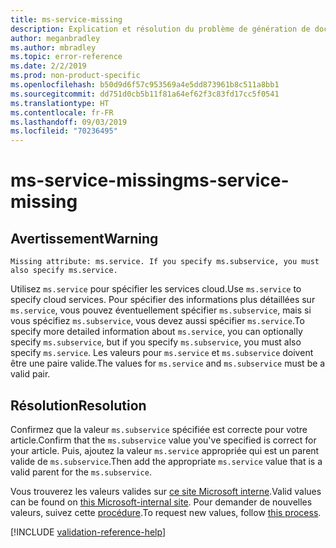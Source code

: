 ```yaml
---
title: ms-service-missing
description: Explication et résolution du problème de génération de documents ms-service-missing
author: meganbradley
ms.author: mbradley
ms.topic: error-reference
ms.date: 2/2/2019
ms.prod: non-product-specific
ms.openlocfilehash: b50d9d6f57c953569a4e5dd873961b8c511a8bb1
ms.sourcegitcommit: dd751d0cb5b11f81a64ef62f3c83fd17cc5f0541
ms.translationtype: HT
ms.contentlocale: fr-FR
ms.lasthandoff: 09/03/2019
ms.locfileid: "70236495"
---
```

# <a name="ms-service-missing"></a><span data-ttu-id="8b12e-103">ms-service-missing</span><span class="sxs-lookup"><span data-stu-id="8b12e-103">ms-service-missing</span></span>

## <a name="warning"></a><span data-ttu-id="8b12e-104">Avertissement</span><span class="sxs-lookup"><span data-stu-id="8b12e-104">Warning</span></span>

`Missing attribute: ms.service. If you specify ms.subservice, you must also specify ms.service.`

<span data-ttu-id="8b12e-105">Utilisez `ms.service` pour spécifier les services cloud.</span><span class="sxs-lookup"><span data-stu-id="8b12e-105">Use `ms.service` to specify cloud services.</span></span> <span data-ttu-id="8b12e-106">Pour spécifier des informations plus détaillées sur `ms.service`, vous pouvez éventuellement spécifier `ms.subservice`, mais si vous spécifiez `ms.subservice`, vous devez aussi spécifier `ms.service`.</span><span class="sxs-lookup"><span data-stu-id="8b12e-106">To specify more detailed information about `ms.service`, you can optionally specify `ms.subservice`, but if you specify `ms.subservice`, you must also specify `ms.service`.</span></span> <span data-ttu-id="8b12e-107">Les valeurs pour `ms.service` et `ms.subservice` doivent être une paire valide.</span><span class="sxs-lookup"><span data-stu-id="8b12e-107">The values for `ms.service` and `ms.subservice` must be a valid pair.</span></span>

## <a name="resolution"></a><span data-ttu-id="8b12e-108">Résolution</span><span class="sxs-lookup"><span data-stu-id="8b12e-108">Resolution</span></span>

<span data-ttu-id="8b12e-109">Confirmez que la valeur `ms.subservice` spécifiée est correcte pour votre article.</span><span class="sxs-lookup"><span data-stu-id="8b12e-109">Confirm that the `ms.subservice` value you've specified is correct for your article.</span></span> <span data-ttu-id="8b12e-110">Puis, ajoutez la valeur `ms.service` appropriée qui est un parent valide de `ms.subservice`.</span><span class="sxs-lookup"><span data-stu-id="8b12e-110">Then add the appropriate `ms.service` value that is a valid parent for the `ms.subservice`.</span></span>

<span data-ttu-id="8b12e-111">Vous trouverez les valeurs valides sur [ce site Microsoft interne](https://docsmetadatatool.azurewebsites.net/allowlists).</span><span class="sxs-lookup"><span data-stu-id="8b12e-111">Valid values can be found on [this Microsoft-internal site](https://docsmetadatatool.azurewebsites.net/allowlists).</span></span> <span data-ttu-id="8b12e-112">Pour demander de nouvelles valeurs, suivez cette [procédure](https://review.docs.microsoft.com/help/contribute/metadata-changes?branch=master).</span><span class="sxs-lookup"><span data-stu-id="8b12e-112">To request new values, follow [this process](https://review.docs.microsoft.com/help/contribute/metadata-changes?branch=master).</span></span>

<!--make sure to add this file to your includes folder and verify the path-->
[!INCLUDE [validation-reference-help](includes/validation-reference-help.md)]
